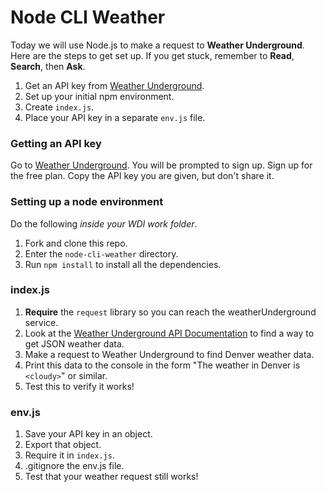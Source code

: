 <!--This would be a great lab for fist-to-five differentiation...also ask who has an API key already so they can skip step 1 if needed.-->

# Node CLI Weather

Today we will use Node.js to make a request to **Weather Underground**.  Here are the steps to get set up.  If you get stuck, remember to **Read**, **Search**, then **Ask**.

1. Get an API key from [Weather Underground](https://www.wunderground.com/weather/api/).
2. Set up your initial npm environment.
3. Create `index.js`.
4. Place your API key in a separate `env.js` file.

### Getting an API key

Go to [Weather Underground](https://www.wunderground.com/weather/api/).  You will be prompted to sign up.  Sign up for the free plan.  Copy the API key you are given, but don't share it.

### Setting up a node environment

Do the following *inside your WDI work folder*.

1. Fork and clone this repo.
2. Enter the `node-cli-weather` directory.
3. Run `npm install` to install all the dependencies.

### index.js

1. **Require** the `request` library so you can reach the weatherUnderground service.
2. Look at the [Weather Underground API Documentation](https://www.wunderground.com/weather/api/d/docs) to find a way to get JSON weather data.
3. Make a request to Weather Underground to find Denver weather data.
4. Print this data to the console in the form "The weather in Denver is `<cloudy>`" or similar.
5. Test this to verify it works!

### env.js

1. Save your API key in an object.
2. Export that object.
3. Require it in `index.js`.
4. .gitignore the env.js file.
5. Test that your weather request still works!
